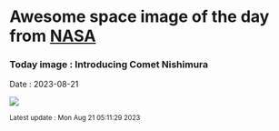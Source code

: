 
# Awesome space image of the day from [NASA](https://api.nasa.gov/)

### Today image : Introducing Comet Nishimura
Date : 2023-08-21

![](https://apod.nasa.gov/apod/image/2308/CometNishimura_Bartlett_1080.jpg)

<small>Latest update : Mon Aug 21 05:11:29 2023</small>
        